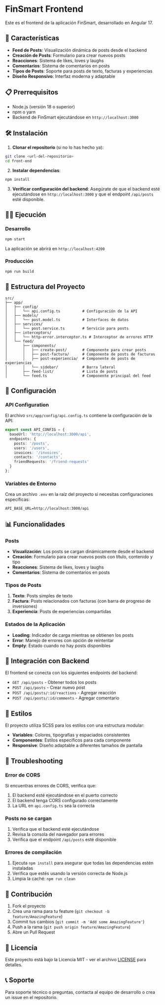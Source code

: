 # FinSmart Frontend

Este es el frontend de la aplicación FinSmart, desarrollado en Angular 17.

## 🚀 Características

- **Feed de Posts**: Visualización dinámica de posts desde el backend
- **Creación de Posts**: Formulario para crear nuevos posts
- **Reacciones**: Sistema de likes, loves y laughs
- **Comentarios**: Sistema de comentarios en posts
- **Tipos de Posts**: Soporte para posts de texto, facturas y experiencias
- **Diseño Responsivo**: Interfaz moderna y adaptable

## 📋 Prerrequisitos

- Node.js (versión 18 o superior)
- npm o yarn
- Backend de FinSmart ejecutándose en `http://localhost:3000`

## 🛠️ Instalación

1. **Clonar el repositorio** (si no lo has hecho ya):
```bash
git clone <url-del-repositorio>
cd front-end
```

2. **Instalar dependencias**:
```bash
npm install
```

3. **Verificar configuración del backend**:
Asegúrate de que el backend esté ejecutándose en `http://localhost:3000` y que el endpoint `/api/posts` esté disponible.

## 🏃‍♂️ Ejecución

### Desarrollo
```bash
npm start
```
La aplicación se abrirá en `http://localhost:4200`

### Producción
```bash
npm run build
```

## 📁 Estructura del Proyecto

```
src/
├── app/
│   ├── config/
│   │   └── api.config.ts          # Configuración de la API
│   ├── models/
│   │   └── post.model.ts          # Interfaces de datos
│   ├── services/
│   │   └── post.service.ts        # Servicio para posts
│   ├── interceptors/
│   │   └── http-error.interceptor.ts # Interceptor de errores HTTP
│   └── feed/
│       ├── components/
│       │   ├── create-post/       # Componente para crear posts
│       │   ├── post-factura/      # Componente de posts de facturas
│       │   ├── post-experiencia/  # Componente de posts de experiencias
│       │   └── sidebar/           # Barra lateral
│       ├── feed-list/             # Lista de posts
│       └── feed.ts                # Componente principal del feed
```

## 🔧 Configuración

### API Configuration
El archivo `src/app/config/api.config.ts` contiene la configuración de la API:

```typescript
export const API_CONFIG = {
  baseUrl: 'http://localhost:3000/api',
  endpoints: {
    posts: '/posts',
    users: '/users',
    invoices: '/invoices',
    contacts: '/contacts',
    friendRequests: '/friend-requests'
  }
};
```

### Variables de Entorno
Crea un archivo `.env` en la raíz del proyecto si necesitas configuraciones específicas:

```env
API_BASE_URL=http://localhost:3000/api
```

## 📊 Funcionalidades

### Posts
- **Visualización**: Los posts se cargan dinámicamente desde el backend
- **Creación**: Formulario para crear nuevos posts con título, contenido y tipo
- **Reacciones**: Sistema de likes, loves y laughs
- **Comentarios**: Sistema de comentarios en posts

### Tipos de Posts
1. **Texto**: Posts simples de texto
2. **Factura**: Posts relacionados con facturas (con barra de progreso de inversiones)
3. **Experiencia**: Posts de experiencias compartidas

### Estados de la Aplicación
- **Loading**: Indicador de carga mientras se obtienen los posts
- **Error**: Manejo de errores con opción de reintentar
- **Empty**: Estado cuando no hay posts disponibles

## 🔌 Integración con Backend

El frontend se conecta con los siguientes endpoints del backend:

- `GET /api/posts` - Obtener todos los posts
- `POST /api/posts` - Crear nuevo post
- `POST /api/posts/:id/reactions` - Agregar reacción
- `POST /api/posts/:id/comments` - Agregar comentario

## 🎨 Estilos

El proyecto utiliza SCSS para los estilos con una estructura modular:

- **Variables**: Colores, tipografías y espaciados consistentes
- **Componentes**: Estilos específicos para cada componente
- **Responsive**: Diseño adaptable a diferentes tamaños de pantalla

## 🐛 Troubleshooting

### Error de CORS
Si encuentras errores de CORS, verifica que:
1. El backend esté ejecutándose en el puerto correcto
2. El backend tenga CORS configurado correctamente
3. La URL en `api.config.ts` sea la correcta

### Posts no se cargan
1. Verifica que el backend esté ejecutándose
2. Revisa la consola del navegador para errores
3. Verifica que el endpoint `/api/posts` esté disponible

### Errores de compilación
1. Ejecuta `npm install` para asegurar que todas las dependencias estén instaladas
2. Verifica que estés usando la versión correcta de Node.js
3. Limpia la caché: `npm run clean`

## 🤝 Contribución

1. Fork el proyecto
2. Crea una rama para tu feature (`git checkout -b feature/AmazingFeature`)
3. Commit tus cambios (`git commit -m 'Add some AmazingFeature'`)
4. Push a la rama (`git push origin feature/AmazingFeature`)
5. Abre un Pull Request

## 📝 Licencia

Este proyecto está bajo la Licencia MIT - ver el archivo [LICENSE](LICENSE) para detalles.

## 📞 Soporte

Para soporte técnico o preguntas, contacta al equipo de desarrollo o crea un issue en el repositorio.
